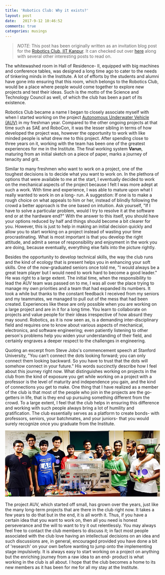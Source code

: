 ```yaml
---
title: 'Robotics Club: Why it exists?'
layout: post
date:   2017-9-12 10:46:52
comments: true
categories: musings
---
```


> *NOTE*: This post has been originally written as an invitation blog post for the [Robotics Club, IIT Kanpur](http://students.iitk.ac.in/roboclub/). It can checked out over [here](http://students.iitk.ac.in/roboclub/2017/09/07/Robotics-Club-Why-it-exists.html) along with several other interesting posts to read on.

The whitewashed room in Hall of Residence- II, equipped with big machines and conference tables, was designed a long time ago to cater to the needs of tinkering minds in the Institute. A lot of efforts by the students and alumni have gone into ensuring that this room, which belongs to the Robotics Club, would be a place where people would come together to explore new projects and test their ideas. Such is the motto of the Science and Technology Council as well, of which the club has been a part of its existence.

Robotics Club became a name I began to closely associate myself with when I started working on the project [Autonomous Underwater Vehicle (AUV)](https://auviitk.com) in my freshman year. Compared to the other ongoing projects at that time such as SAE and RoboCon, it was the lesser sibling in terms of how developed the project was, however the opportunity to work with like minded people is what drew me to this project. After spending close to three years on it, working with the team has been one of the greatest experiences for me in the Institute. The final working system __Varun__, maturing from an initial sketch on a piece of paper, marks a journey of tenacity and grit.

Similar to many freshmen who want to work on a project, one of the toughest decisions is to decide what you want to work on. In the plethora of options that were available to me at the start, I eventually decided to work on the mechanical aspects of the project because I felt I was more adept at such a work. With time and experience, I was able to mature upon what I really wanted to work in on a long- run. A suggestion: If one is to make a rough choice on what appeals to him or her, instead of blindly following the crowd a better approach is the one based on intuition. Ask yourself, "If I have to solve a particular problem, would I try to resolve it at the software end or at the hardware end?" With the answer to this itself, you should have your options reduced by half and things should become a bit clearer for you. However, this is just to help in making an initial decision quickly and allow you to start working on a project instead of wasting your time procrastinating. What is most important is that you develop the right attitude, and admit a sense of responsibility and enjoyment in the work you are doing, because eventually, everything else falls into the picture rightly.

Besides the opportunity to develop technical skills, the way the club runs and the kind of ecology that is present helps you in enhancing your soft skills. One of the now-graduated seniors once told me, "I would always be a great team player but I would need to work hard to become a good leader." He was right to a large extent. The initial time, when the responsibility to lead the AUV team was passed on to me, I was all over the place trying to manage my own priorities and a team that had expanded its numbers. It took a while but thanks to the constant feedback I received from my seniors and my teammates, we managed to pull out of the mess that had been created. Experiences like these are only possible when you are working on a large project and are in it for a long time. You learn to collaborate on projects and value people for their ideas irrespective of how absurd they may sound. Robotics, as it is now seen as, is a demanding inter-disciplinary field and requires one to know about various aspects of mechanical, electronics, and software engineering; even patiently listening to other person's problems help you widen your understanding of their field, and certainly engraves a deeper respect to the challenges in engineering.

Quoting an excerpt from Steve Jobs's commencement speech at Stanford University, "You can’t connect the dots looking forward; you can only connect them looking backward. So you have to trust that the dots will somehow connect in your future." His words succinctly describe how I feel about this journey right now. What distinguishes working on projects in the club from the kind of exposure you get while working on a project with a professor is the level of maturity and independence you gain, and the kind of connections you get to make. One thing that I have realized as a member of the club is that most of the people who join in the projects are the go-getters in life, that is they end up pursuing something different from the crowd. To a large extent, I feel that the club helps in ensuring this difference and working with such people always bring a lot of humility and gratification. The club essentially serves as a platform to create bonds- with professors, seniors, your batchmates, and your juniors- that you would surely recognize once you graduate from the Institute.

![AUV Team](../images/team.jpg)

The project AUV, which started off small, has grown over the years, just like the many long-term projects that are there in the club right now. It takes a few years to do that but in the end, it is all worth it. Thus, if you have a certain idea that you want to work on, then all you need is honest perseverance and the will to want to try it out relentlessly. You may always feel free to contact the club members to discuss it; in fact most people associated with the club love having an intellectual decisions on an idea and such discussions are, in general, encouraged provided you have done a bit of 'research' on your own before wanting to jump onto the implementing stage impulsively. It is always easy to start working on a project on anything but the enriching journey from a raw idea to an end- product is what working in the club is all about. I hope that the club becomes a home to its new members as it has been for me for all my stay at the Institute.
